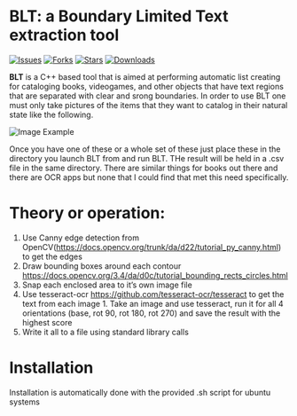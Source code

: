 # BLT: a Boundary Limited Text extraction tool

[![Issues]()](https://github.com/jsochacki/BLT/issues)
[![Forks]()](https://github.com/jsochacki/BLT/network)
[![Stars]()](https://github.com/jsochacki/BLT/stargazers)
[![Downloads]()](https://github.com/jsochacki/BLT/releases)

**BLT** is a C++ based tool that is aimed at performing automatic list creating for cataloging books, videogames, and other objects that have text regions that are separated with clear and srong boundaries.  In order to use BLT one must only take pictures of the items that they want to catalog in their natural state like the following.

![Image Example](http://www.boston.com/business/innovation/state-of-play/assets_c/2013/12/library5-thumb-599x351-120892.jpg)

Once you have one of these or a whole set of these just place these in the directory you launch BLT from and run BLT.  THe result will be held in a .csv file in the same directory.  There are similar things for books out there and there are OCR apps but none that I could find that met this need specifically.

# Theory or operation:

  1.	Use Canny edge detection from OpenCV(https://docs.opencv.org/trunk/da/d22/tutorial_py_canny.html) to get the edges
  2.	Draw bounding boxes around each contour https://docs.opencv.org/3.4/da/d0c/tutorial_bounding_rects_circles.html
  3.	Snap each enclosed area to it’s own image file
  4.	Use tesseract-ocr https://github.com/tesseract-ocr/tesseract to get the text from each image
    1.	Take an image and use tesseract, run it for all 4 orientations (base, rot 90, rot 180, rot 270) and save the result with the highest score
  5.	Write it all to a file using standard library calls
  
  # Installation
  Installation is automatically done with the provided .sh script for ubuntu systems
